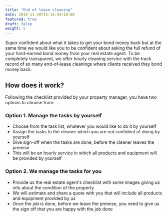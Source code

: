 ```yaml
---
title: "End of lease cleaning"
date: 2018-11-28T15:14:54+10:00
featured: true
draft: false
weight: 5
---
```


Super confident about what it takes to get your bond money back but at the same time we would like you to be confident 
about asking the full refund of your hard-earned bond money from your real estate agent. 
To be completely transparent, we offer hourly cleaning service with the track record of so many end-of-lease cleanings where clients received they bond money back.

## How does it work?
Following the checklist provided by your property manager, you have two options to choose from:

### Option 1. Manage the tasks by yourself
   - Choose from the task list, whatever you would like to do it by yourself
   - Assign the tasks to the cleaner which you are not confident of doing by yourself
   - Give sign-off when the tasks are done, before the cleaner leaves the premise
   - This will be an hourly service in which all products and equipment will be provided by yourself

### Option 2. We manage the tasks for you
   - Provide us the real estate agent's checklist with some images giving us info about the condition of the property
   - We will estimate and share a quote with you that will include all products and equipment provided by us
   - Once the job is done, before we leave the premise, you need to give us the sign off that you are happy with the job done
